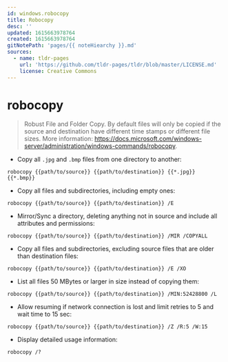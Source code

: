 ```yaml
---
id: windows.robocopy
title: Robocopy
desc: ''
updated: 1615663978764
created: 1615663978764
gitNotePath: 'pages/{{ noteHiearchy }}.md'
sources:
  - name: tldr-pages
    url: 'https://github.com/tldr-pages/tldr/blob/master/LICENSE.md'
    license: Creative Commons
---
```

# robocopy

> Robust File and Folder Copy.
> By default files will only be copied if the source and destination have different time stamps or different file sizes.
> More information: <https://docs.microsoft.com/windows-server/administration/windows-commands/robocopy>.

- Copy all `.jpg` and `.bmp` files from one directory to another:

`robocopy {{path/to/source}} {{path/to/destination}} {{*.jpg}} {{*.bmp}}`

- Copy all files and subdirectories, including empty ones:

`robocopy {{path/to/source}} {{path/to/destination}} /E`

- Mirror/Sync a directory, deleting anything not in source and include all attributes and permissions:

`robocopy {{path/to/source}} {{path/to/destination}} /MIR /COPYALL`

- Copy all files and subdirectories, excluding source files that are older than destination files:

`robocopy {{path/to/source}} {{path/to/destination}} /E /XO`

- List all files 50 MBytes or larger in size instead of copying them:

`robocopy {{path/to/source}} {{path/to/destination}} /MIN:52428800 /L`

- Allow resuming if network connection is lost and limit retries to 5 and wait time to 15 sec:

`robocopy {{path/to/source}} {{path/to/destination}} /Z /R:5 /W:15`

- Display detailed usage information:

`robocopy /?`

